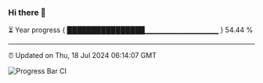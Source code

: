 ### Hi there 👋

⏳ Year progress { ████████████████▁▁▁▁▁▁▁▁▁▁▁▁▁▁ } 54.44 %

---

⏰ Updated on Thu, 18 Jul 2024 06:14:07 GMT

![Progress Bar CI](https://github.com/code-lakshay/GitHub-Actions-Demo/workflows/Progress%20Bar%20CI/badge.svg)
